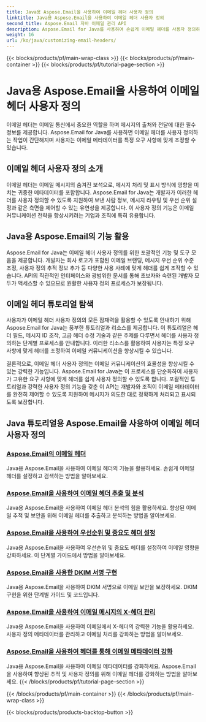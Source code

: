 ```yaml
---
title: Java용 Aspose.Email을 사용하여 이메일 헤더 사용자 정의
linktitle: Java용 Aspose.Email을 사용하여 이메일 헤더 사용자 정의
second_title: Aspose.Email 자바 이메일 관리 API
description: Aspose.Email for Java를 사용하여 손쉽게 이메일 헤더를 사용자 정의하는 방법을 알아보세요. 튜토리얼을 살펴보고 이메일 헤더 사용자 정의 기능을 활용해 보세요.
weight: 16
url: /ko/java/customizing-email-headers/
---
```


{{< blocks/products/pf/main-wrap-class >}}
{{< blocks/products/pf/main-container >}}
{{< blocks/products/pf/tutorial-page-section >}}

# Java용 Aspose.Email을 사용하여 이메일 헤더 사용자 정의


이메일 헤더는 이메일 통신에서 중요한 역할을 하며 메시지의 출처와 전달에 대한 필수 정보를 제공합니다. Aspose.Email for Java를 사용하면 이메일 헤더를 사용자 정의하는 작업이 간단해지며 사용자는 이메일 메타데이터를 특정 요구 사항에 맞게 조정할 수 있습니다.

## 이메일 헤더 사용자 정의 소개

이메일 헤더는 이메일 메시지의 숨겨진 보석으로, 메시지 처리 및 표시 방식에 영향을 미치는 귀중한 메타데이터를 포함합니다. Aspose.Email for Java는 개발자가 이러한 헤더를 사용자 정의할 수 있도록 지원하여 보낸 사람 정보, 메시지 라우팅 및 우선 순위 설정과 같은 측면을 제어할 수 있는 유연성을 제공합니다. 이 사용자 정의 기능은 이메일 커뮤니케이션 전략을 향상시키려는 기업과 조직에 특히 유용합니다.

## Java용 Aspose.Email의 기능 활용

Aspose.Email for Java는 이메일 헤더 사용자 정의를 위한 포괄적인 기능 및 도구 모음을 제공합니다. 개발자는 회사 로고가 포함된 이메일 브랜딩, 메시지 우선 순위 수준 조정, 사용자 정의 추적 정보 추가 등 다양한 사용 사례에 맞게 헤더를 쉽게 조작할 수 있습니다. API의 직관적인 인터페이스와 광범위한 문서를 통해 초보자와 숙련된 개발자 모두가 액세스할 수 있으므로 원활한 사용자 정의 프로세스가 보장됩니다.

## 이메일 헤더 튜토리얼 탐색

사용자가 이메일 헤더 사용자 정의의 모든 잠재력을 활용할 수 있도록 안내하기 위해 Aspose.Email for Java는 풍부한 튜토리얼과 리소스를 제공합니다. 이 튜토리얼은 헤더 필드, 메시지 ID 조작, 고급 헤더 수정 기술과 같은 주제를 다루면서 헤더를 사용자 정의하는 단계별 프로세스를 안내합니다. 이러한 리소스를 활용하여 사용자는 특정 요구 사항에 맞게 헤더를 조정하여 이메일 커뮤니케이션을 향상시킬 수 있습니다.

결론적으로, 이메일 헤더 사용자 정의는 이메일 커뮤니케이션의 효율성을 향상시킬 수 있는 강력한 기능입니다. Aspose.Email for Java는 이 프로세스를 단순화하여 사용자가 고유한 요구 사항에 맞게 헤더를 쉽게 사용자 정의할 수 있도록 합니다. 포괄적인 튜토리얼과 강력한 사용자 정의 기능을 갖춘 이 API는 개발자와 조직이 이메일 메타데이터를 완전히 제어할 수 있도록 지원하여 메시지가 의도한 대로 정확하게 처리되고 표시되도록 보장합니다.

## Java 튜토리얼용 Aspose.Email을 사용하여 이메일 헤더 사용자 정의
### [Aspose.Email의 이메일 헤더](./email-headers/)
Java용 Aspose.Email을 사용하여 이메일 헤더의 기능을 활용하세요. 손쉽게 이메일 헤더를 설정하고 검색하는 방법을 알아보세요.
### [Aspose.Email을 사용하여 이메일 헤더 추출 및 분석](./extracting-and-analyzing-email-headers/)
Java용 Aspose.Email을 사용하여 이메일 헤더 분석의 힘을 활용하세요. 향상된 이메일 추적 및 보안을 위해 이메일 헤더를 추출하고 분석하는 방법을 알아보세요.
### [Aspose.Email을 사용하여 우선순위 및 중요도 헤더 설정](./setting-priority-and-importance-headers/)
Java용 Aspose.Email을 사용하여 우선순위 및 중요도 헤더를 설정하여 이메일 영향을 강화하세요. 이 단계별 가이드에서 방법을 알아보세요.
### [Aspose.Email을 사용한 DKIM 서명 구현](./dkim-signatures-implementation/)
Java용 Aspose.Email을 사용하여 DKIM 서명으로 이메일 보안을 보장하세요. DKIM 구현을 위한 단계별 가이드 및 코드입니다.
### [Aspose.Email을 사용하여 이메일 메시지의 X-헤더 관리](./managing-x-headers-in-email-messages/)
Java용 Aspose.Email을 사용하여 이메일에서 X-헤더의 강력한 기능을 활용하세요. 사용자 정의 메타데이터를 관리하고 이메일 처리를 강화하는 방법을 알아보세요.
### [Aspose.Email을 사용하여 헤더를 통해 이메일 메타데이터 강화](./enriching-email-metadata-through-headers/)
Java용 Aspose.Email을 사용하여 이메일 메타데이터를 강화하세요. Aspose.Email을 사용하여 향상된 추적 및 사용자 정의를 위해 이메일 헤더를 강화하는 방법을 알아보세요.
{{< /blocks/products/pf/tutorial-page-section >}}

{{< /blocks/products/pf/main-container >}}
{{< /blocks/products/pf/main-wrap-class >}}

{{< blocks/products/products-backtop-button >}}
